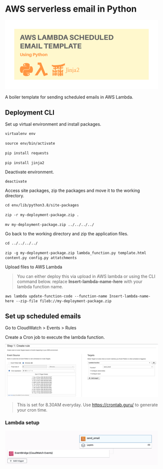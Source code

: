 
# AWS serverless email in Python

![setup](attatchments/REPO.png)

A boiler template for sending scheduled emails in AWS Lambda.


## Deployment CLI

Set up virtual environment and install packages.

    virtualenv env

    source env/bin/activate

    pip install requests
    
    pip install jinja2

Deactivate environment.

    deactivate

Access site packages, zip the packages and move it to the working directory.

    cd env/lib/python3.8/site-packages
    
    zip -r my-deployment-package.zip .
    
    mv my-deployment-package.zip ../../../../

Go back to the working directory and zip the application files.

    cd ../../../../
    
    zip -g my-deployment-package.zip lambda_function.py template.html content.py config.py attatchments

Upload files to AWS Lambda    

> You can either deploy this via upload in AWS lambda or using the CLI command below. replace **Insert-lambda-name-here** with your lambda function name.

    aws lambda update-function-code --function-name Insert-lambda-name-here --zip-file fileb://my-deployment-package.zip

## Set up scheduled emails

Go to CloudWatch > Events > Rules

Create a Cron job to execute the lambda function. 

![cron](attatchments/cron.png)
> This is set for 8.30AM everyday. Use https://crontab.guru/ to generate your cron time. 


### Lambda setup

![setup](attatchments/setup.png)